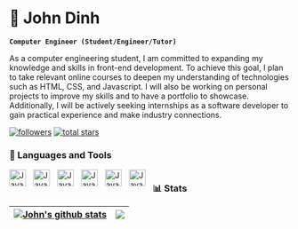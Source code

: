 # 🐾 John Dinh
**`Computer Engineer (Student/Engineer/Tutor)`**

As a computer engineering student, I am committed to expanding my knowledge and skills in front-end development. To achieve this goal, I plan to take relevant online courses to deepen my understanding of technologies such as HTML, CSS, and Javascript. I will also be working on personal projects to improve my skills and to have a portfolio to showcase. Additionally, I will be actively seeking internships as a software developer to gain practical experience and make industry connections.

<!-- Social badges section -->
<!-- Badges with custom icons - https://github.com/JohnDinh01/custom-icon-badges -->
<!-- View counter - https://github.com/JohnDinh01/Simple-View-Counter -->
<p align="left">
  <a href="https://github.com/JohnDinh01?tab=followers">
    <img alt="followers" title="Follow me on Github" src="https://custom-icon-badges.demolab.com/github/followers/JohnDinh01?color=236ad3&labelColor=1155ba&style=for-the-badge&logo=person-add&label=Follow&logoColor=white"/></a>
  <a href="https://github.com/JohnDinh01?tab=repositories&sort=stargazers">
    <img alt="total stars" title="Total stars on GitHub" src="https://custom-icon-badges.demolab.com/github/stars/JohnDinh01?color=55960c&style=for-the-badge&labelColor=488207&logo=star"/></a>

### 🧰 Languages and Tools

<img align="left" alt="Java" width="30px" style="padding-right:10px;" src= "https://cdn.jsdelivr.net/gh/devicons/devicon/icons/python/python-plain.svg" />
<img align="left" alt="Java" width="30px" style="padding-right:10px;" src="https://cdn.jsdelivr.net/gh/devicons/devicon/icons/git/git-original.svg" />
<img align="left" alt="Java" width="30px" style="padding-right:10px;" src="https://cdn.jsdelivr.net/gh/devicons/devicon/icons/html5/html5-plain.svg" />
<img align="left" alt="Java" width="30px" style="padding-right:10px;" src="https://cdn.jsdelivr.net/gh/devicons/devicon/icons/cplusplus/cplusplus-line.svg" />
<img align="left" alt="Java" width="30px" style="padding-right:10px;" src="https://cdn.jsdelivr.net/gh/devicons/devicon/icons/github/github-original.svg" />
<img align="left" alt="Java" width="30px" style="padding-right:10px;" src="https://cdn.jsdelivr.net/gh/devicons/devicon/icons/matlab/matlab-original.svg" />


#
### 📊 Stats
| <a href="https://github.com/JohnDinh01/github-readme-stats"><img align="center" src="https://github-readme-stats.vercel.app/api?username=JohnDinh01&show_icons=true&include_all_commits=true&theme=vue-dark&hide_border=true" alt="John's github stats" /></a> | <a href="https://github.com/JohnDinh01/github-readme-stats"><img align="center" src="https://github-readme-stats.vercel.app/api/top-langs/?username=JohnDinh01&layout=compact&theme=vue-dark&hide_border=true" /></a> |
| ------------- | ------------- |
#  

